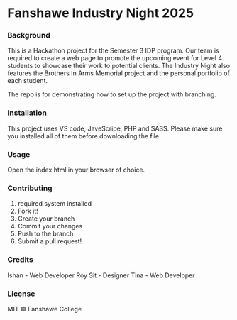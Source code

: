 # Fanshawe Industry Night 2025

### Background
This is a Hackathon project for the Semester 3 IDP program. Our team is required to create a web page to promote the upcoming event for Level 4 students to showcase their work to potential clients. The Industry Night also features the Brothers In Arms Memorial project and the personal portfolio of each student. 

The repo is for demonstrating how to set up the project with branching. 

### Installation
This project uses VS code, JaveScripe, PHP and SASS. Please make sure you installed all of them before downloading the file. 

### Usage 
Open the index.html in your browser of choice. 

### Contributing 
1. required system installed
2. Fork it!
3. Create your branch
4. Commit your changes
5. Push to the branch 
6. Submit a pull request! 

### Credits
Ishan - Web Developer 
Roy Sit - Designer 
Tina - Web Developer 

### License
MIT © Fanshawe College
